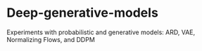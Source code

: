 # Deep-generative-models
 Experiments with probabilistic and generative models: ARD, VAE, Normalizing Flows, and DDPM
